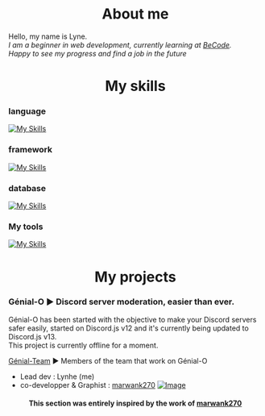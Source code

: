 <h1 align="center">About me </h1>

 Hello, my name is Lyne. <br/> 
<i>I am a beginner in web development, currently learning at [BeCode](https://becode.org). <br/> 
Happy to see my progress and find a job in the future</i>


<h1 align="center"> My skills </h1>
<h3> language </h2>

[![My Skills](https://skillicons.dev/icons?i=html,css,js,ts,php)](https://skillicons.dev)

<h3> framework </h2>

[![My Skills](https://skillicons.dev/icons?i=nodejs,deno,vue,nuxt,react,next)](https://skillicons.dev)

<h3> database </h3>

[![My Skills](https://skillicons.dev/icons?i=mongodb,mysql)](https://skillicons.dev)

<h3>My tools </h2>

[![My Skills](https://skillicons.dev/icons?i=webstorm,phpstorm,obsidian)](https://skillicons.dev)

<h1 align="center"> My projects </h1>

 <h3> Génial-O ► Discord server moderation, easier than ever. </h3> 

Génial-O has been started with the objective to make your Discord servers safer easily, started on Discord.js v12 and it's currently being updated to Discord.js v13. \
This project is currently offline for a moment.

[Génial-Team](https://github.com/Genial-Team) ► Members of the team that work on Génial-O
* Lead dev : Lynhe (me)
* co-developper  & Graphist : [marwank270](https://github.com/marwank270)
  [![Image](https://i.goopics.net/4jweiz.png)](https://goopics.net/i/4jweiz)

<h4 align="center"> This section was entirely inspired by the work of <a href="https://github.com/marwank270">marwank270</a> </h4>
